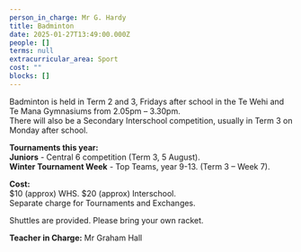 ```yaml
---
person_in_charge: Mr G. Hardy
title: Badminton
date: 2025-01-27T13:49:00.000Z
people: []
terms: null
extracurricular_area: Sport
cost: ""
blocks: []
---
```

Badminton is held in Term 2 and 3, Fridays after school in the Te Wehi and Te Mana 
Gymnasiums from 2.05pm – 3.30pm.  
There will also be a Secondary Interschool     competition, usually in Term 3 on Monday after school.  


**Tournaments this year:**  
**Juniors** - Central 6 competition (Term 3, 5 August).  
**Winter Tournament Week** - Top Teams, year 9-13. (Term 3 – Week 7).  

**Cost:**  
$10 (approx) WHS.   $20 (approx) Interschool.  
Separate charge for Tournaments and Exchanges.  

Shuttles are provided.   Please bring your own racket.
  
**Teacher in Charge:**  Mr Graham Hall 




